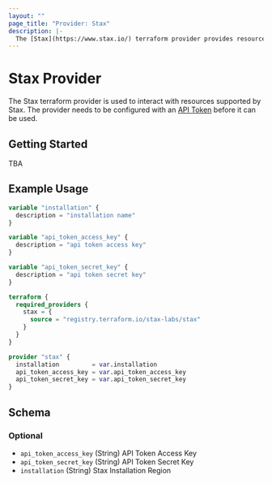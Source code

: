 ```yaml
---
layout: ""
page_title: "Provider: Stax"
description: |-
  The [Stax](https://www.stax.io/) terraform provider provides resources to interact with the [Stax API](https://support.stax.io/hc/en-us/articles/4447453523343-Using-the-Stax-API).
---
```


# Stax Provider

The Stax terraform provider is used to interact with resources supported by Stax. The provider needs to be configured with an [API Token](https://www.stax.io/developer/api-tokens/) before it can be used.

## Getting Started

TBA

## Example Usage

```terraform
variable "installation" {
  description = "installation name"
}

variable "api_token_access_key" {
  description = "api token access key"
}

variable "api_token_secret_key" {
  description = "api token secret key"
}

terraform {
  required_providers {
    stax = {
      source = "registry.terraform.io/stax-labs/stax"
    }
  }
}

provider "stax" {
  installation         = var.installation
  api_token_access_key = var.api_token_access_key
  api_token_secret_key = var.api_token_secret_key
}
```

<!-- schema generated by tfplugindocs -->
## Schema

### Optional

- `api_token_access_key` (String) API Token Access Key
- `api_token_secret_key` (String) API Token Secret Key
- `installation` (String) Stax Installation Region